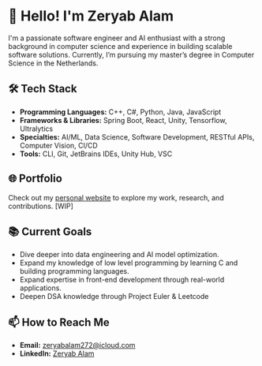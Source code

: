 # 👋 Hello! I'm Zeryab Alam

I'm a passionate software engineer and AI enthusiast with a strong background in computer science and experience in building scalable software solutions. 
Currently, I’m pursuing my master’s degree in Computer Science in the Netherlands.

## 🛠️ Tech Stack
- **Programming Languages:** C++, C#, Python, Java, JavaScript
- **Frameworks & Libraries:** Spring Boot, React, Unity, Tensorflow, Ultralytics
- **Specialties:** AI/ML, Data Science, Software Development, RESTful APIs, Computer Vision, CI/CD
- **Tools:** CLI, Git, JetBrains IDEs, Unity Hub, VSC

## 🌐 Portfolio
Check out my [personal website](https://zeri27.github.io/) to explore my work, research, and contributions. [WIP]

## 📚 Current Goals
- Dive deeper into data engineering and AI model optimization.
- Expand my knowledge of low level programming by learning C and building programming languages.
- Expand expertise in front-end development through real-world applications.
- Deepen DSA knowledge through Project Euler & Leetcode

## 📫 How to Reach Me
- **Email:** zeryabalam272@icloud.com
- **LinkedIn:** [Zeryab Alam](https://www.linkedin.com/in/zeryab-alam-3238b0219/)

<!--
**zeri27/zeri27** is a ✨ _special_ ✨ repository because its `README.md` (this file) appears on your GitHub profile.

Here are some ideas to get you started:

- 🔭 I’m currently working on ...
- 🌱 I’m currently learning ...
- 👯 I’m looking to collaborate on ...
- 🤔 I’m looking for help with ...
- 💬 Ask me about ...
- 📫 How to reach me: ...
- 😄 Pronouns: ...
- ⚡ Fun fact: ...
-->
